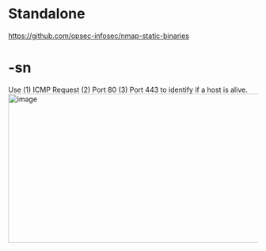 # Standalone  
https://github.com/opsec-infosec/nmap-static-binaries    

# -sn  
Use (1) ICMP Request (2) Port 80 (3) Port 443 to identify if a host is alive.  
<img width="1477" height="301" alt="image" src="https://github.com/user-attachments/assets/989c199a-7048-4053-9ec3-03c87232f64c" />  
